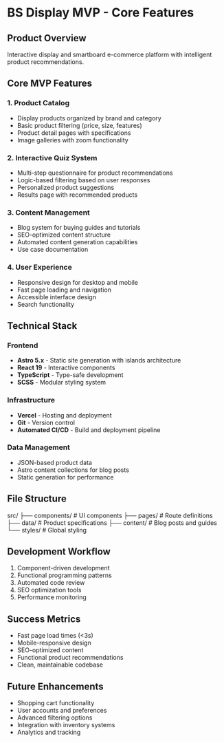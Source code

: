 # BS Display MVP - Core Features

## Product Overview
Interactive display and smartboard e-commerce platform with intelligent product recommendations.

## Core MVP Features

### 1. Product Catalog
- Display products organized by brand and category
- Basic product filtering (price, size, features)
- Product detail pages with specifications
- Image galleries with zoom functionality

### 2. Interactive Quiz System
- Multi-step questionnaire for product recommendations
- Logic-based filtering based on user responses
- Personalized product suggestions
- Results page with recommended products

### 3. Content Management
- Blog system for buying guides and tutorials
- SEO-optimized content structure
- Automated content generation capabilities
- Use case documentation

### 4. User Experience
- Responsive design for desktop and mobile
- Fast page loading and navigation
- Accessible interface design
- Search functionality

## Technical Stack

### Frontend
- **Astro 5.x** - Static site generation with islands architecture
- **React 19** - Interactive components
- **TypeScript** - Type-safe development
- **SCSS** - Modular styling system

### Infrastructure
- **Vercel** - Hosting and deployment
- **Git** - Version control
- **Automated CI/CD** - Build and deployment pipeline

### Data Management
- JSON-based product data
- Astro content collections for blog posts
- Static generation for performance

## File Structure
src/
├── components/     # UI components
├── pages/         # Route definitions
├── data/          # Product specifications
├── content/       # Blog posts and guides
└── styles/        # Global styling

## Development Workflow
1. Component-driven development
2. Functional programming patterns
3. Automated code review
4. SEO optimization tools
5. Performance monitoring

## Success Metrics
- Fast page load times (<3s)
- Mobile-responsive design
- SEO-optimized content
- Functional product recommendations
- Clean, maintainable codebase

## Future Enhancements
- Shopping cart functionality
- User accounts and preferences
- Advanced filtering options
- Integration with inventory systems
- Analytics and tracking